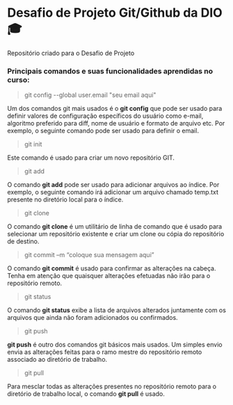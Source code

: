 # Desafio de Projeto Git/Github da DIO 🎓

Repositório criado para o Desafio de Projeto



### Principais comandos e suas funcionalidades aprendidas no curso:


>  git config --global user.email "seu email aqui"

Um dos comandos git mais usados é o **git config** que pode ser usado para definir valores de configuração específicos do usuário como e-mail, algoritmo preferido para diff, nome de usuário e formato de arquivo etc. Por exemplo, o seguinte comando pode ser usado para definir o email.</br>


>  git init

Este comando é usado para criar um novo repositório GIT.


>  git add

O comando **git add** pode ser usado para adicionar arquivos ao índice. Por exemplo, o seguinte comando irá adicionar um arquivo chamado temp.txt presente no diretório local para o índice.


>  git clone

O comando __git clone__ é um utilitário de linha de comando que é usado para selecionar um repositório existente e criar um clone ou cópia do repositório de destino.


>  git commit –m “coloque sua mensagem aqui”

O comando **git commit** é usado para confirmar as alterações na cabeça. Tenha em atenção que quaisquer alterações efetuadas não irão para o repositório remoto.


>  git status

O comando **git status** exibe a lista de arquivos alterados juntamente com os arquivos que ainda não foram adicionados ou confirmados.


>  git push

**git push** é outro dos comandos git básicos mais usados. Um simples envio envia as alterações feitas para o ramo mestre do repositório remoto associado ao diretório de trabalho.


>  git pull

Para mesclar todas as alterações presentes no repositório remoto para o diretório de trabalho local, o comando __git pull__ é usado. 
